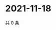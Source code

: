 # 2021-11-18

共 0 条

<!-- BEGIN WEIBO -->
<!-- 最后更新时间 Thu Nov 18 2021 13:07:54 GMT+0800 (China Standard Time) -->

<!-- END WEIBO -->
